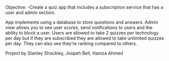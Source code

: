 Objective: 
-Create a quiz app that includes a subscription service that has a user and admin section.

App implements using a database to store questions and answers.  Admin view allows you to see user scores, send notifications to users and the ability to block a user.  Users are allowed to take 2 quizzes per technology per day but if they are subscribed they are allowed to take unlimited quizzes per day. They can also see they’re ranking compared to others.

Project by Stanley Shockley, Jospeh Bell, Hamza Ahmed
